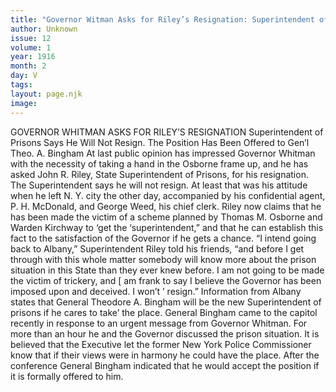 ```yaml
---
title: "Governor Witman Asks for Riley’s Resignation: Superintendent of Prisons Says He Will Not Resign. The Position Has Been Offered to Gen’l Theo. A. Bingham"
author: Unknown
issue: 12
volume: 1
year: 1916
month: 2
day: V
tags:
layout: page.njk
image:
---
```

GOVERNOR WHITMAN ASKS FOR RILEY’S RESIGNATION    Superintendent of Prisons Says He Will Not Resign. The Position Has Been Offered to Gen’l Theo. A. Bingham    At last public opinion has impressed Governor Whitman with the necessity of taking a hand in the Osborne frame up, and he has asked John R. Riley, State Superintendent of Prisons, for his resignation. The Superintendent says he will not resign. At least that was his attitude when he left N. Y. city the other day, accompanied by his confidential agent, P. H. McDonald, and George Weed, his chief clerk. Riley now claims that he has been made the victim of a scheme planned by Thomas M. Osborne and Warden Kirchway to ‘get the ‘superintendent,” and that he can establish this fact to the satisfaction of the Governor if he gets a chance.    “I intend going back to Albany,” Superintendent Riley told his friends, “and before I get through with this whole matter somebody will know more about the prison situation in this State than they ever knew before. I am not going to be made the victim of trickery, and [ am frank to say I believe the Governor has been imposed upon and deceived. I won’t ’ resign.”    Information from Albany states that General Theodore A. Bingham will be the new Superintendent of prisons if he cares to take’ the place. General Bingham came to the capitol recently in response to an urgent message from Governor Whitman. For more than an hour he and the Governor discussed the prison situation. It is believed that the Executive let the former New York Police Commissioner know that if their views were in harmony he could have the place.    After the conference General Bingham indicated that he would accept the position if it is formally offered to him. 

